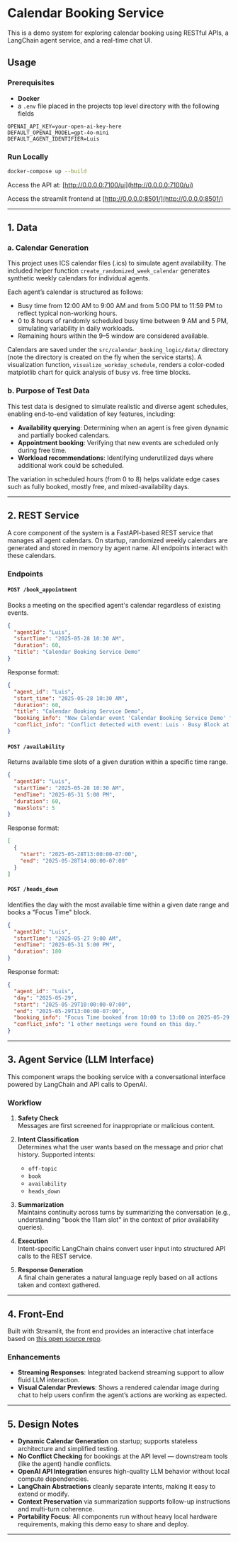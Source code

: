 # Calendar Booking Service

This is a demo system for exploring calendar booking using RESTful APIs, a LangChain agent service, and a real-time chat UI.

## Usage

### Prerequisites

- **Docker**
- a `.env` file placed in the projects top level directory with the following fields

```
OPENAI_API_KEY=your-open-ai-key-here
DEFAULT_OPENAI_MODEL=gpt-4o-mini
DEFAULT_AGENT_IDENTIFIER=Luis
```

### Run Locally

```bash
docker-compose up --build
```

Access the API at: [http://0.0.0.0:7100/ui](http://0.0.0.0:7100/ui)

Access the streamlit frontend at [http://0.0.0.0:8501/](http://0.0.0.0:8501/)

---

## 1. Data

### a. Calendar Generation

This project uses ICS calendar files (.ics) to simulate agent availability. The included helper function `create_randomized_week_calendar` generates synthetic weekly calendars for individual agents.

Each agent’s calendar is structured as follows:

- Busy time from 12:00 AM to 9:00 AM and from 5:00 PM to 11:59 PM to reflect typical non-working hours.
- 0 to 8 hours of randomly scheduled busy time between 9 AM and 5 PM, simulating variability in daily workloads.
- Remaining hours within the 9–5 window are considered available.

Calendars are saved under the `src/calendar_booking_logic/data/` directory (note the directory is created on the fly when the service starts). A visualization function, `visualize_workday_schedule`, renders a color-coded matplotlib chart for quick analysis of busy vs. free time blocks.

### b. Purpose of Test Data

This test data is designed to simulate realistic and diverse agent schedules, enabling end-to-end validation of key features, including:

- **Availability querying**: Determining when an agent is free given dynamic and partially booked calendars.
- **Appointment booking**: Verifying that new events are scheduled only during free time.
- **Workload recommendations**: Identifying underutilized days where additional work could be scheduled.

The variation in scheduled hours (from 0 to 8) helps validate edge cases such as fully booked, mostly free, and mixed-availability days.

---

## 2. REST Service

A core component of the system is a FastAPI-based REST service that manages all agent calendars. On startup, randomized weekly calendars are generated and stored in memory by agent name. All endpoints interact with these calendars.

### Endpoints

#### `POST /book_appointment`

Books a meeting on the specified agent's calendar regardless of existing events.

```json
{
  "agentId": "Luis",
  "startTime": "2025-05-28 10:30 AM",
  "duration": 60,
  "title": "Calendar Booking Service Demo"
}
```

Response format:

```json 
{
  "agent_id": "Luis",
  "start_time": "2025-05-28 10:30 AM",
  "duration": 60,
  "title": "Calendar Booking Service Demo",
  "booking_info": "New Calendar event 'Calendar Booking Service Demo' for agent 'Luis' created.",
  "conflict_info": "Conflict detected with event: Luis - Busy Block at 2025-05-28 11:00:00-07:00–2025-05-28 11:30:00-07:00"
}
```

#### `POST /availability`

Returns available time slots of a given duration within a specific time range.

```json
{
  "agentId": "Luis",
  "startTime": "2025-05-28 10:30 AM",
  "endTime": "2025-05-31 5:00 PM",
  "duration": 60,
  "maxSlots": 5
}
```

Response format:

```json
[
  {
    "start": "2025-05-28T13:00:00-07:00",
    "end": "2025-05-28T14:00:00-07:00"
  }
]
```

#### `POST /heads_down`

Identifies the day with the most available time within a given date range and books a "Focus Time" block.

```json
{
  "agentId": "Luis",
  "startTime": "2025-05-27 9:00 AM",
  "endTime": "2025-05-31 5:00 PM",
  "duration": 180
}
```

Response format:

```json
{
  "agent_id": "Luis",
  "day": "2025-05-29",
  "start": "2025-05-29T10:00:00-07:00",
  "end": "2025-05-29T13:00:00-07:00",
  "booking_info": "Focus Time booked from 10:00 to 13:00 on 2025-05-29 covering 3.0 hours of uninterrupted time.",
  "conflict_info": "1 other meetings were found on this day."
}
```

---

## 3. Agent Service (LLM Interface)

This component wraps the booking service with a conversational interface powered by LangChain and API calls to OpenAI.

### Workflow

1. **Safety Check**  
   Messages are first screened for inappropriate or malicious content.

2. **Intent Classification**  
   Determines what the user wants based on the message and prior chat history. Supported intents:
   - `off-topic`
   - `book`
   - `availability`
   - `heads_down`

3. **Summarization**  
   Maintains continuity across turns by summarizing the conversation (e.g., understanding "book the 11am slot" in the context of prior availability queries).

4. **Execution**  
   Intent-specific LangChain chains convert user input into structured API calls to the REST service.

5. **Response Generation**  
   A final chain generates a natural language reply based on all actions taken and context gathered.

---

## 4. Front-End

Built with Streamlit, the front end provides an interactive chat interface based on [this open source repo](https://github.com/SaiAkhil066/DeepSeek-RAG-Chatbot).

### Enhancements

- **Streaming Responses**: Integrated backend streaming support to allow fluid LLM interaction.
- **Visual Calendar Previews**: Shows a rendered calendar image during chat to help users confirm the agent’s actions are working as expected.

---

## 5. Design Notes

- **Dynamic Calendar Generation** on startup; supports stateless architecture and simplified testing.
- **No Conflict Checking** for bookings at the API level — downstream tools (like the agent) handle conflicts.
- **OpenAI API Integration** ensures high-quality LLM behavior without local compute dependencies.
- **LangChain Abstractions** cleanly separate intents, making it easy to extend or modify.
- **Context Preservation** via summarization supports follow-up instructions and multi-turn coherence.
- **Portability Focus**: All components run without heavy local hardware requirements, making this demo easy to share and deploy.

---



